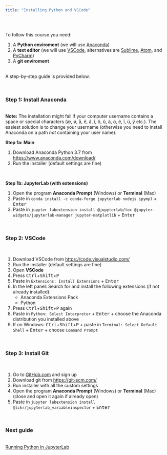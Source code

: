 ```yaml
---
title: "Installing Python and VSCode"
---
```


&nbsp;

To follow this course you need:

1. A **Python enviroment** (we will use [Anaconda](https://www.anaconda.com))
2. A **text editor** (we will use [VSCode](https://code.visualstudio.com/), alternatives are [Sublime](https://www.sublimetext.com/), [Atom](https://atom.io/), and [PyCharm](https://www.jetbrains.com/pycharm/))
3. A **git enviroment**

<br />A step-by-step guide is provided below.
  
&nbsp;

### Step 1: Install Anaconda

<br />**Note:** The installation might fail if your computer username contains a space or special characters (æ, ø, å, ê, â, î, ô, û, ä, ö, ë, ï, ü, ÿ etc.). The easiest solution is to change your username (otherwise you need to install Anaconda on a path *not* containing your user name).

**Step 1a: Main**

1. Download Anaconda Python 3.7 from <https://www.anaconda.com/download/>
2. Run the installer (default settings are fine)

&nbsp;

**Step 1b: JupyterLab (with extensions)**

1. Open the program **Anaconda Prompt** (Windows) or **Terminal** (Mac)
2. Paste in `conda install -c conda-forge jupyterlab nodejs ipympl` + <kbd>Enter</kbd>
3. Paste in `jupyter labextension install @jupyterlab/toc @jupyter-widgets/jupyterlab-manager jupyter-matplotlib` + <kbd>Enter</kbd>

&nbsp;

### Step 2: VSCode

&nbsp;

1. Download VSCode from <https://code.visualstudio.com/>
2. Run the installer (default settings are fine)
3. Open **VSCode**
4. Press <kbd>Ctrl</kbd>+<kbd>Shift</kbd>+<kbd>P</kbd>
5. Paste in `Extensions: Install Extensions` + <kbd>Enter</kbd>
6. In the left panel: Search for and install the following extensions (if not already installed):
    * Anaconda Extensions Pack
    * Python  
7. Press <kbd>Ctrl</kbd>+<kbd>Shift</kbd>+<kbd>P</kbd> again
8. Paste in `Python: Select Interpreter` + <kbd>Enter</kbd> + choose the Anaconda distribution you installed above
9. If on Windows: <kbd>Ctrl</kbd>+<kbd>Shift</kbd>+<kbd>P</kbd> + paste in `Terminal: Select Default Shell` + <kbd>Enter</kbd> + choose `Command Prompt`

&nbsp;

### Step 3: Install Git

&nbsp;

1. Go to [GitHub.com](https://github.com/) and sign up
2. Download git from https://git-scm.com/
3. Run installer with all the custom settings
4. Open the program **Anaconda Prompt** (Windows) or **Terminal** (Mac) (close and open it again if already open) 
5. Paste in `jupyter labextension install @lckr/jupyterlab_variableinspector` + <kbd>Enter</kbd>

&nbsp;

### Next guide

<br /> [Running Python in JupyterLab](/guides/jupyterlab)
